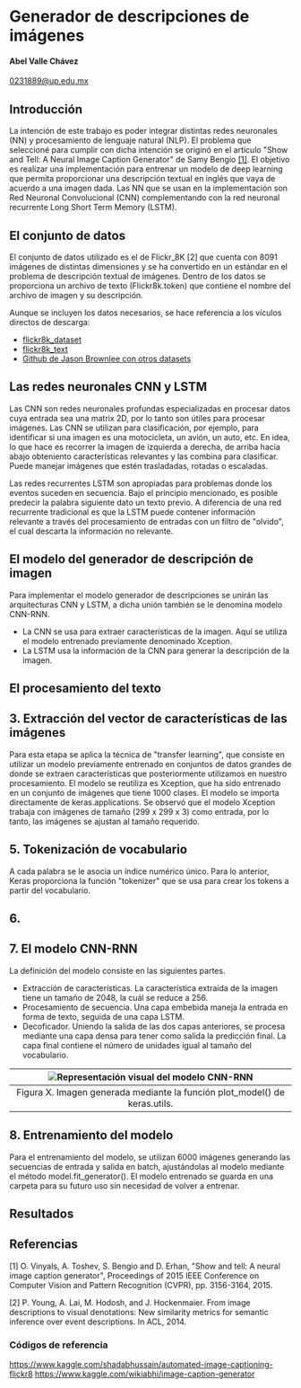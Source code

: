 # Generador de descripciones de imágenes

#### Abel Valle Chávez
0231889@up.edu.mx

## Introducción
La intención de este trabajo es poder integrar distintas redes neuronales (NN) y procesamiento de lenguaje natural (NLP). El problema que seleccioné para cumplir con dicha intención se originó en el artículo "Show and Tell: A Neural Image Caption Generator" de Samy Bengio [[1]](#referencias). El objetivo es realizar una implementación para entrenar un modelo de deep learning que permita proporcionar una descripción textual en inglés que vaya de acuerdo a una imagen dada. Las NN que se usan en la implementación son Red Neuronal Convolucional (CNN) complementando con la red neuronal recurrente Long Short Term Memory (LSTM).

## El conjunto de datos
El conjunto de datos utilizado es el de Flickr_8K [2] que cuenta con 8091 imágenes de distintas dimensiones y se ha convertido en un estándar en el problema de descripción textual de imágenes. Dentro de los datos se proporciona un archivo de texto (Flickr8k.token) que contiene el nombre del archivo de imagen y su descripción.

Aunque se incluyen los datos necesarios, se hace referencia a los vículos directos de descarga:
- [flickr8k_dataset](https://nodejs.org/)
- [flickr8k_text](https://nodejs.org/)
- [Github de Jason Brownlee con otros datasets](https://github.com/jbrownlee/Datasets/)

## Las redes neuronales CNN y LSTM
Las CNN son redes neuronales profundas especializadas en procesar datos cuya entrada sea una matrix 2D, por lo tanto son útiles para procesar imágenes. Las CNN se utilizan para clasificación, por ejemplo, para identificar si una imagen es una motocicleta, un avión, un auto, etc. En idea, lo que hace es recorrer la imagen de izquierda a derecha, de arriba hacia abajo obteniento características relevantes y las combina para clasificar. Puede manejar imágenes que estén trasladadas, rotadas o escaladas.

Las redes recurrentes LSTM son apropiadas para problemas donde los eventos suceden en secuencia. Bajo el principio mencionado, es posible predecir la palabra siguiente dato un texto previo. A diferencia de una red recurrente tradicional es que la LSTM puede contener información relevante a través del procesamiento de entradas con un filtro de "olvido", el cual descarta la información no relevante.

## El modelo del generador de descripción de imagen
Para implementar el modelo generador de descripciones se unirán las arquitecturas CNN y LSTM, a dicha unión también se le denomina modelo CNN-RNN.

- La CNN se usa para extraer características de la imagen. Aquí se utiliza el modelo entrenado previamente denominado Xception.
- La LSTM usa la información de la CNN para generar la descripción de la imagen.

## El procesamiento del texto

## 3. Extracción del vector de características de las imágenes
Para esta etapa se aplica la técnica de "transfer learning", que consiste en 
utilizar un modelo previamente entrenado en conjuntos de datos grandes de donde se extraen características que posteriormente utilizamos en nuestro procesamiento. El modelo se reutiliza es Xception, que ha sido entrenado en un conjunto de imágenes que tiene 1000 clases. El modelo se importa directamente de keras.applications. Se observó que el modelo Xception trabaja con imágenes de tamaño (299 x 299 x 3) como entrada, por lo tanto, las imágenes se ajustan al tamaño requerido.

## 5. Tokenización de vocabulario
A cada palabra se le asocia un índice numérico único. Para lo anterior, Keras proporciona la función "tokenizer" que se usa para crear los tokens a partir del vocabulario.

## 6. 

## 7. El modelo CNN-RNN
La definición del modelo consiste en las siguientes partes.

- Extracción de características. La característica extraída de la imagen tiene un tamaño de 2048, la cuál se reduce a 256.
- Procesamiento de secuencia. Una capa embebida maneja la entrada en forma de texto, seguida de una capa LSTM.
- Decoficador. Uniendo la salida de las dos capas anteriores, se procesa mediante una capa densa para tener como salida la predicción final. La capa final contiene el número de unidades igual al tamaño del vocabulario.

| ![Representación visual del modelo CNN-RNN](https://drive.google.com/uc?export=view&id=1-8ViJrXWgdPCkJfHYNXZJqbCmy8JHoXZ) |
|:--:| 
| Figura X. Imagen generada mediante la función plot_model() de keras.utils. |

## 8. Entrenamiento del modelo
Para el entrenamiento del modelo, se utilizan 6000 imágenes generando las secuencias de entrada y salida en batch, ajustándolas al modelo mediante el método model.fit_generator(). El modelo entrenado se guarda en una carpeta para su futuro uso sin necesidad de volver a entrenar.

## Resultados

## Referencias
[1] O. Vinyals, A. Toshev, S. Bengio and D. Erhan, "Show and tell: A neural image caption generator", Proceedings of 2015 IEEE Conference on Computer Vision and Pattern Recognition (CVPR), pp. 3156-3164, 2015.

[2] P. Young, A. Lai, M. Hodosh, and J. Hockenmaier. From image descriptions to visual denotations: New similarity metrics for semantic inference over event descriptions. In ACL, 2014.

### Códigos de referencia
https://www.kaggle.com/shadabhussain/automated-image-captioning-flickr8
https://www.kaggle.com/wikiabhi/image-caption-generator
